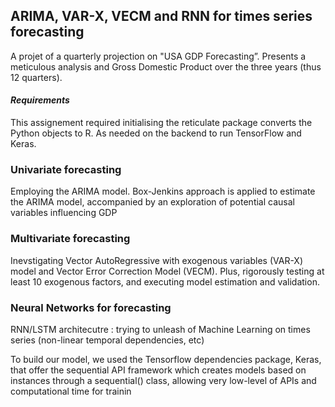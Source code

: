## ARIMA, VAR-X, VECM and RNN for times series forecasting 

 A projet of a quarterly projection on "USA GDP Forecasting”. Presents a meticulous analysis and  Gross Domestic Product over the three years (thus 12 quarters).

#### _Requirements_
This assignement required initialising the reticulate package converts the Python objects to R. As needed on the backend to run TensorFlow and Keras. 


### Univariate forecasting

 Employing the ARIMA model. Box-Jenkins approach is applied to estimate the ARIMA model, accompanied by an exploration of potential causal variables influencing GDP


### Multivariate forecasting 
 
Inevstigating Vector AutoRegressive with exogenous variables (VAR-X) model and Vector Error Correction Model (VECM). Plus, rigorously testing at least 10 exogenous factors, and executing model estimation and validation.


### Neural Networks for forecasting 
RNN/LSTM architecutre : trying to unleash of Machine Learning on times series (non-linear temporal dependencies, etc)

To build our model, we used the Tensorflow dependencies package, Keras, that offer the sequential API framework which creates models based on instances through a sequential() class, allowing very low-level of APIs and computational time for trainin
